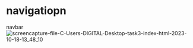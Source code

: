 # navigatiopn
 navbar
![screencapture-file-C-Users-DIGITAL-Desktop-task3-index-html-2023-10-18-13_48_10](https://github.com/shrutigajera102/navigation/assets/146714862/3afce40d-a731-4846-8c1d-e7e5894c7e8c)
